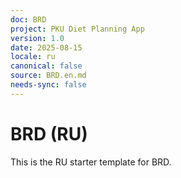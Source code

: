 ```yaml
---
doc: BRD
project: PKU Diet Planning App
version: 1.0
date: 2025-08-15
locale: ru
canonical: false
source: BRD.en.md
needs-sync: false
---
```


# BRD (RU)

This is the RU starter template for BRD.
